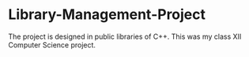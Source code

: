 # Library-Management-Project
The project is designed in public libraries of C++. This was my class XII Computer Science project.
